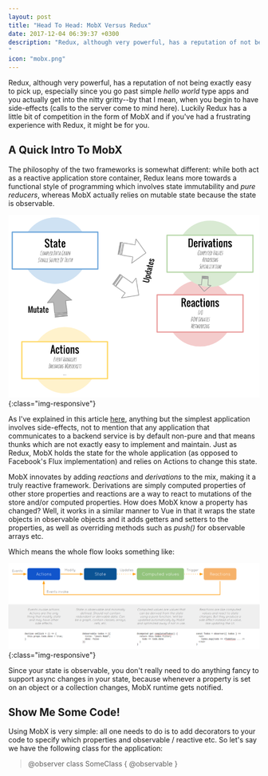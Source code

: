 ```yaml
---
layout: post
title: "Head To Head: MobX Versus Redux"
date: 2017-12-04 06:39:37 +0300
description: "Redux, although very powerful, has a reputation of not being exactly easy to pick up, especially since you go past simple *hello world* type apps and you actually get into the nitty gritty-by that I mean, when you begin to have side-effects (calls to the server come to mind here).
"
icon: "mobx.png"
---
```

Redux, although very powerful, has a reputation of not being exactly easy to pick up, especially since you go past simple *hello world* type apps and you actually get into the nitty gritty--by that I mean, when you begin to have side-effects (calls to the server come to mind here). Luckily Redux has a little bit of competition in the form of MobX and if you've had a frustrating experience with Redux, it might be for you.

## A Quick Intro To MobX
The philosophy of the two frameworks is somewhat different: while both act as a reactive application store container, Redux leans more towards a functional style of programming which involves state immutability and *pure reducers*, whereas MobX actually relies on mutable state because the state is observable.

![image-title-here](/images/mobx-overview.png){:class="img-responsive"}

As I've explained in this article [here](/redux-async-flow), anything but the simplest application involves side-effects, not to mention that any application that communicates to a backend service is by default non-pure and that means thunks which are not exactly easy to implement and maintain. Just as Redux, MobX holds the state for the whole application (as opposed to Facebook's Flux implementation) and relies on Actions to change this state.

MobX innovates by adding *reactions* and *derivations* to the mix, making it a truly reactive framework. Derivations are simply computed properties of other store properties and reactions are a way to react to mutations of the store and/or computed properties. How does MobX know a property has changed? Well, it works in a similar manner to Vue in that it wraps the state objects in observable objects and it adds getters and setters to the properties, as well as overriding methods such as *push()* for observable arrays etc.

Which means the whole flow looks something like:

![image-title-here](/images/mobx-flow.png){:class="img-responsive"}

Since your state is observable, you don't really need to do anything fancy to support async changes in your state, because whenever a property is set on an object or a collection changes, MobX runtime gets notified.

## Show Me Some Code!
Using MobX is very simple: all one needs to do is to add decorators to your code to specify which properties and observable / reactive etc. So let's say we have the following class for the application:

<blockquote>
@observer
class SomeClass {
  @observable
}
</blockquote>
